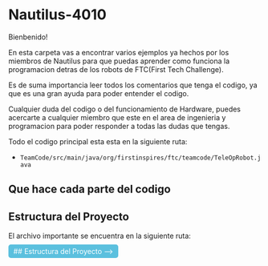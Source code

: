 # Nautilus-4010

Bienbenido! 

En esta carpeta vas a encontrar varios ejemplos ya hechos por los miembros de Nautilus para que puedas aprender como funciona la programacion detras de los robots de FTC(First Tech Challenge).

Es de suma importancia leer todos los comentarios que tenga el codigo, ya que es una gran ayuda para poder entender el codigo.

Cualquier duda del codigo o del funcionamiento de Hardware, puedes acercarte a cualquier miembro que este en el area de ingenieria y programacion para poder responder a todas las dudas que tengas.

Todo el codigo principal esta esta en la siguiente ruta:
- `TeamCode/src/main/java/org/firstinspires/ftc/teamcode/TeleOpRobot.java`
## Que hace cada parte del codigo

## Estructura del Proyecto

El archivo importante se encuentra en la siguiente ruta:

<a href="TeamCode/src/main/java/org/firstinspires/ftc/teamcode/HardWareMap.java" style="color: white; background-color: #5bc0de; padding: 5px 10px; text-decoration: none; border-radius: 5px;"> 
<!--
`TeamCode/src/main/java/org/firstinspires/ftc/teamcode/HardWareMap.java`</a>
-->
<!-->
## Estructura del Proyecto
-->
<!--- Carpeta de código fuente: `src`-->
<!--  - Archivo importante: `src/mi_archivo.java`